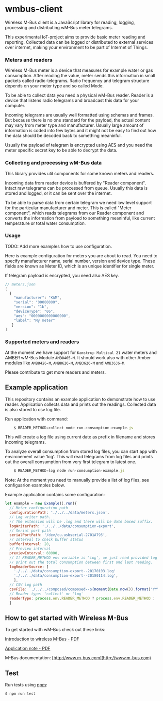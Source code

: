 # wmbus-client
Wireless M-Bus client is a JavaScript library for reading, logging, processing
and distributing wM-Bus meter telegrams.

This experimental IoT-project aims to provide basic meter reading and reporting.
Collected data can be logged or distributed to external services over internet,
making your environment to be part of Internet of Things.


### Meters and readers

Wireless M-Bus meter is a device that measures for example water or gas consumption.
After reading the value, meter sends this information in small packets called
radio-telegrams. Radio frequency and telegram structure depends on your meter
type and so called Mode.

To be able to collect data you need a physical wM-Bus reader. Reader is a device
that listens radio telegrams and broadcast this data for your computer.

Incoming telegrams are usually well formatted using schemas and frames. But
because there is no one standard for the payload, the actual content may vary
from meter type and manufacturer. Usually large amount of information is coded
into few bytes and it might not be easy to find out how the data should be
decoded back to something meaninful.

Usually the payload of telegram is encrypted using AES and you need the
meter specific secret key to be able to decrypt the data.


### Collecting and processing wM-Bus data

This library provides util components for some known meters and readers.

Incoming data from reader device is buffered by "Reader component". Intact raw
telegrams can be processed from queue. Usually this data is stored and logged,
or it can be sent over the internet.

To be able to parse data from certain telegram we need low level support for the
particular manufacturer and meter. This is called "Meter component", which reads
telegrams from our Reader component and converts the information from payload to
something meaninful, like current temperature or total water consumption.


### Usage

TODO: Add more examples how to use configuration.


Here is example configuration for meters you are about to read. You need to
specify manufacturer name, serial number, version and device type. These fields
are known as Meter ID, which is an unique identifier for single meter.

If telegram payload is encrypted, you need also AES key.

```js
// meters.json
[
  {
    "manufacturer": "KAM",
    "serial": "00000000",
    "version": "1b",
    "deviceType": "06",
    "aes": "0000000000000000",
    "label": "My meter"
   }
]
```




### Supported meters and readers
At the moment we have support for `Kamstrup Multical 21` water meters and AMBER wM-Bus
Module `AMB8465-M`. It should work also with other Amber modules like `AMB8426-M`,
`AMB8626-M`, `AMB3626-M` and `AMB3636-M`.

Please contribute to get more readers and meters.


## Example application

This repository contains an example application to demonstrate how to use
reader. Application collects data and prints out the readings.
Collected data is also stored to csv log file.

Run application with command:

```js
    $ READER_METHOD=collect node run-consumption-example.js
```

This will create a log file using current date as prefix in filename and stores incoming telegrams.

To analyze overall consumption from stored log files, you can start app with
environement value 'log'. This will read telegrams from log files and prints out
the overall consumption from very first telegram to latest one.

```js
    $ READER_METHOD=log node run-consumption-example.js
```

Note: At the moment you need to manually provide a list of log files, see
configuarion examples below.

Example application contains some configuration:

```js
let example = new Example().run({
  // Meter configuration path
  configurationPath: './../../data/meters.json',
  // Log writer path.
  // The extension will be .log and there will be date based suffix.
  logWriterPath: './../../data/consumption-export',
  // Serial port path
  serialPortPath: '/dev/cu.usbserial-2701A795',
  // Interval to check buffer status
  bufferInterval: 20,
  // Preview interval
  previewInterval: 60000,
  // If READER_METHOD env variable is 'log', we just read provided log files and
  // print out the total consumption between first and last reading.
  logReaderSource: [
    './../../data/consumption-export--20170103.log'
    './../../data/consumption-export--20180114.log',
    ],
  // CSV log path
  csvFile: `./../../composed/composed--${moment(Date.now()).format("YYYYMMDD-HHmmss")}.csv`,
  // Reader type: 'collect' or 'log'
  readerType: process.env.READER_METHOD ? process.env.READER_METHOD : 'collect'
  }
```


## How to get started with Wireless M-Bus
To get started with wM-Bus check out these links:

[Introduction to wireless M-Bus - PDF](http://pages.silabs.com/rs/634-SLU-379/images/introduction-to-wireless-mbus.pdf)

[Application note - PDF](http://www.st.com/content/ccc/resource/technical/document/application_note/3f/fb/35/5a/25/4e/41/ba/DM00233038.pdf/files/DM00233038.pdf/jcr:content/translations/en.DM00233038.pdf)

M-Bus documentation: [http://www.m-bus.com](http://www.m-bus.com)




## Test
Run tests using [npm](https://www.npmjs.com/):

    $ npm run test
